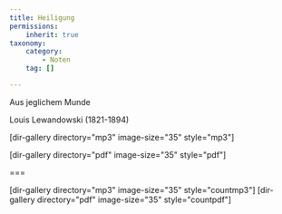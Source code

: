 ```yaml
---
title: Heiligung
permissions:
    inherit: true
taxonomy:
    category:
        - Noten
    tag: []

---
```


Aus jeglichem Munde

Louis Lewandowski (1821-1894)


[dir-gallery directory="mp3" image-size="35" style="mp3"]

[dir-gallery directory="pdf" image-size="35" style="pdf"]

===

[dir-gallery directory="mp3" image-size="35" style="countmp3"]
[dir-gallery directory="pdf" image-size="35" style="countpdf"]